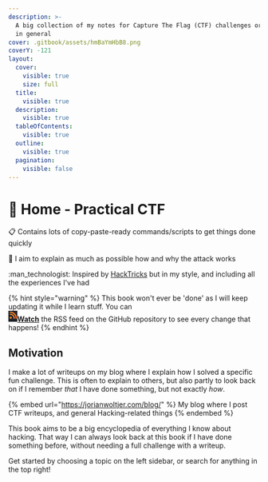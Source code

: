 ```yaml
---
description: >-
  A big collection of my notes for Capture The Flag (CTF) challenges or Hacking
  in general
cover: .gitbook/assets/hmBaYmHbB8.png
coverY: -121
layout:
  cover:
    visible: true
    size: full
  title:
    visible: true
  description:
    visible: true
  tableOfContents:
    visible: true
  outline:
    visible: true
  pagination:
    visible: false
---
```


# 🚩 Home - Practical CTF

:clipboard:  Contains lots of copy-paste-ready commands/scripts to get things done quickly

:brain:  I aim to explain as much as possible how and why the attack works

:man\_technologist:  Inspired by [HackTricks](https://book.hacktricks.xyz/welcome/readme) but in my style, and including all the experiences I've had

{% hint style="warning" %}
This book won't ever be 'done' as I will keep updating it while I learn stuff. You can \
![](<.gitbook/assets/image (2).png>)[**Watch**](https://github.com/JorianWoltjer/practical-ctf/commits/main.atom) the RSS feed on the GitHub repository to see every change that happens!
{% endhint %}

## Motivation

I make a lot of writeups on my blog where I explain how I solved a specific fun challenge. This is often to explain to others, but also partly to look back on if I remember _that_ I have done something, but not exactly _how_.&#x20;

{% embed url="https://jorianwoltjer.com/blog/" %}
My blog where I post CTF writeups, and general Hacking-related things
{% endembed %}

This book aims to be a big encyclopedia of everything I know about hacking. That way I can always look back at this book if I have done something before, without needing a full challenge with a writeup.&#x20;

Get started by choosing a topic on the left sidebar, or search for anything in the top right!
